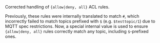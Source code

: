 Corrected handling of `{allow|deny, all}` ACL rules.

Previously, these rules were internally translated to match `#`, which incorrectly failed to match topics prefixed with `$` (e.g. `$testtopic/1`) due to MQTT spec restrictions.
Now, a special internal value is used to ensure `{allow|deny, all}` rules correctly match any topic, including `$`-prefixed ones.
